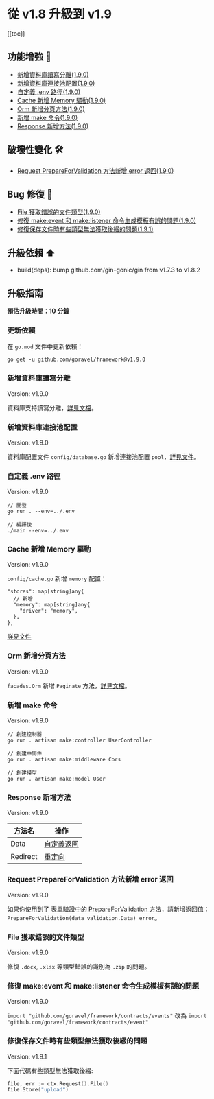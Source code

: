 # 從 v1.8 升級到 v1.9

[[toc]]

## 功能增強 🚀

- [新增資料庫讀寫分離(1.9.0)](#add-database-read-write-separation)
- [新增資料庫連接池配置(1.9.0)](#add-database-pool-configuration)
- [自定義 .env 路徑(1.9.0)](#custom--env-path)
- [Cache 新增 Memory 驅動(1.9.0)](#cache-add-memory-driver)
- [Orm 新增分頁方法(1.9.0)](#orm-add-paginate-method)
- [新增 make 命令(1.9.0)](#add-make-command)
- [Response 新增方法(1.9.0)](#add-new-methods-for-Response)

## 破壞性變化 🛠

- [Request PrepareForValidation 方法新增 error 返回(1.9.0)](#add-return-for-request-prepareforvalidation-method)

## Bug 修復 🐛

- [File 獲取錯誤的文件類型(1.9.0)](#file-gets-the-wrong-file-type)
- [修復 make:event 和 make:listener 命令生成模板有誤的問題(1.9.0)](#fix-template-error-on-make-event-and-make-listener-command)
- [修復保存文件時有些類型無法獲取後綴的問題(1.9.1)](#fix-some-types-cannot-obtain-suffixes-when-save-file)

## 升級依賴 ⬆️

- build(deps): bump github.com/gin-gonic/gin from v1.7.3 to v1.8.2

## 升級指南

**預估升級時間：10 分鐘**

### 更新依賴

在 `go.mod` 文件中更新依賴：

```
go get -u github.com/goravel/framework@v1.9.0
```

### 新增資料庫讀寫分離

Version: v1.9.0

資料庫支持讀寫分離，[詳見文檔](../orm/getting-started.md#read--write-connections)。

### 新增資料庫連接池配置

Version: v1.9.0

資料庫配置文件 `config/database.go` 新增連接池配置 `pool`，[詳見文件](https://github.com/goravel/goravel/blob/v1.9.x/config/database.go)。

### 自定義 .env 路徑

Version: v1.9.0

```
// 開發
go run . --env=../.env

// 編譯後
./main --env=../.env
```

### Cache 新增 Memory 驅動

Version: v1.9.0

`config/cache.go` 新增 `memory` 配置：

```
"stores": map[string]any{
  // 新增
  "memory": map[string]any{
    "driver": "memory",
  },
},
```

[詳見文件](https://github.com/goravel/goravel/blob/v1.9.x/config/cache.go)

### Orm 新增分頁方法

Version: v1.9.0

`facades.Orm` 新增 `Paginate` 方法，[詳見文檔](../orm/getting-started.md#Paginate)。

### 新增 make 命令

Version: v1.9.0

```
// 創建控制器
go run . artisan make:controller UserController

// 創建中間件
go run . artisan make:middleware Cors

// 創建模型
go run . artisan make:model User
```

### Response 新增方法

Version: v1.9.0

| 方法名      | 操作                                               |
| -------- | ------------------------------------------------ |
| Data     | [自定義返回](../the-basics/response.md#custom-return) |
| Redirect | [重定向](../the-basics/response.md#redirect)        |

### Request PrepareForValidation 方法新增 error 返回

Version: v1.9.0

如果你使用到了 [表單驗證中的 PrepareForValidation 方法](../the-basics/validation.md#驗證前格式化數據)，請新增返回值：`PrepareForValidation(data validation.Data) error`。

### File 獲取錯誤的文件類型

Version: v1.9.0

修復 `.docx`, `.xlsx` 等類型錯誤的識別為 `.zip` 的問題。

### 修復 make:event 和 make:listener 命令生成模板有誤的問題

Version: v1.9.0

`import "github.com/goravel/framework/contracts/events"` 改為 `import "github.com/goravel/framework/contracts/event"`

### 修復保存文件時有些類型無法獲取後綴的問題

Version: v1.9.1

下面代碼有些類型無法獲取後綴:

```go
file, err := ctx.Request().File()
file.Store("upload")
```
